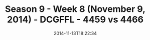 ---
title: Season 9 - Week 8 (November 9, 2014) - DCGFFL - 4459 vs 4466
teams_score:
- team: 4459
  score:
- team: 4466
  score: 20
mvp: 'MVPs: Scott Steinhardt (Leaf), Jerrell Price (Purple)'
game-ball: N/A
season: 9
week: 8
date: '2014-11-13T18:22:34'
pageid: season-9-week-8-4459-vs-4466
---